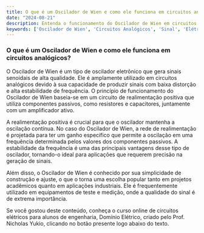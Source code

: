 ```yaml
---
title: O que é um Oscilador de Wien e como ele funciona em circuitos analógicos?
date: "2024-08-21"
description: Entenda o funcionamento do Oscilador de Wien em circuitos analógicos e sua importância na geração de sinais.
keywords: ['Oscilador de Wien', 'Circuitos Analógicos', 'Sinal', 'Elétrico', 'Ativo']
---
```


### O que é um Oscilador de Wien e como ele funciona em circuitos analógicos?

O Oscilador de Wien é um tipo de oscilador eletrônico que gera sinais senoidais de alta qualidade. Ele é amplamente utilizado em circuitos analógicos devido à sua capacidade de produzir sinais com baixa distorção e alta estabilidade de frequência. O princípio de funcionamento do Oscilador de Wien baseia-se em um circuito de realimentação positiva que utiliza componentes passivos, como resistores e capacitores, juntamente com um amplificador ativo.

A realimentação positiva é crucial para que o oscilador mantenha a oscilação contínua. No caso do Oscilador de Wien, a rede de realimentação é projetada para ter um ganho específico que permite a oscilação em uma frequência determinada pelos valores dos componentes passivos. A estabilidade da frequência é uma das principais vantagens desse tipo de oscilador, tornando-o ideal para aplicações que requerem precisão na geração de sinais.

Além disso, o Oscilador de Wien é conhecido por sua simplicidade de construção e ajuste, o que o torna uma escolha popular tanto em projetos acadêmicos quanto em aplicações industriais. Ele é frequentemente utilizado em equipamentos de teste e medição, onde a qualidade do sinal é de extrema importância.

Se você gostou deste conteúdo, conheça o curso online de circuitos elétricos para alunos de engenharia, Domínio Elétrico, criado pelo Prof. Nicholas Yukio, clicando no botão presente logo abaixo do texto.